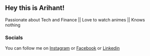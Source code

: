 ## Hey this is Arihant!

Passionate about Tech and Finance || Love to watch animes || Knows nothing

### Socials
You can follow me on [Instagram](https://instagram/arihant_1717) or [Facebook](https://www.facebook.com/arihant.jha.754/) or [Linkedin](https://www.linkedin.com/in/arihant-jha-8905471bb/)
